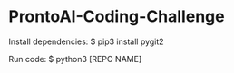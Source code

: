 # ProntoAI-Coding-Challenge

Install dependencies:
$ pip3 install pygit2

Run code:
$ python3 [REPO NAME]
